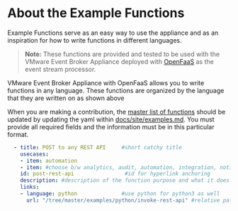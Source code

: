 # About the Example Functions

Example Functions serve as an easy way to use the appliance and as an inspiration for how to write functions in different languages.

> **Note:** These functions are provided and tested to be used with the VMware Event Broker Appliance deployed with [OpenFaaS](https://vmweventbroker.io/kb/architecture) as the event stream processor. 

VMware Event Broker Appliance with OpenFaaS allows you to write functions in any language. These functions are organized by the language that they are written on as shown above

When you are making a contribution, the [master list of functions](https://vmweventbroker.io/examples) should be updated by updating the yaml within [docs/site/examples.md](https://github.com/vmware-samples/vcenter-event-broker-appliance/blob/master/docs/site/examples.md). You must provide all required fields and the information must be in this particular format. 

```yaml
  - title: POST to any REST API     #short catchy title  
    usecases: 
    - item: automation
    - item: #choose b/w analytics, audit, automation, integration, notification, remediation and other
    id: post-rest-api                #id for hyperlink anchoring
    description: #description of the function purpose and what it does
    links: 
    - language: python              #use python for python3 as well
      url: "/tree/master/examples/python/invoke-rest-api" #relative path to the function
```